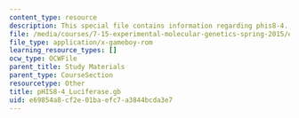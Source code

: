 ```yaml
---
content_type: resource
description: This special file contains information regarding phis8-4.
file: /media/courses/7-15-experimental-molecular-genetics-spring-2015/e69854a8cf2e01baefc7a3844bcda3e7_pHIS8-4_Luciferase.gb
file_type: application/x-gameboy-rom
learning_resource_types: []
ocw_type: OCWFile
parent_title: Study Materials
parent_type: CourseSection
resourcetype: Other
title: pHIS8-4_Luciferase.gb
uid: e69854a8-cf2e-01ba-efc7-a3844bcda3e7
---
```

